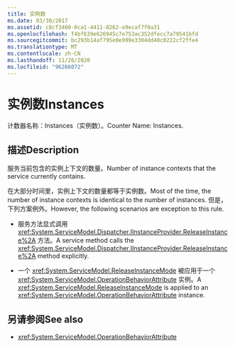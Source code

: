 ```yaml
---
title: 实例数
ms.date: 03/30/2017
ms.assetid: c8cf3460-0ca1-4411-8262-e9ecaf7f0a31
ms.openlocfilehash: f4bf639e626945c7e753ac352dfecc7a79541bfd
ms.sourcegitcommit: bc293b14af795e0e999e3304dd40c0222cf2ffe4
ms.translationtype: MT
ms.contentlocale: zh-CN
ms.lasthandoff: 11/26/2020
ms.locfileid: "96266072"
---
```

# <a name="instances"></a><span data-ttu-id="9ed1a-102">实例数</span><span class="sxs-lookup"><span data-stu-id="9ed1a-102">Instances</span></span>

<span data-ttu-id="9ed1a-103">计数器名称：Instances（实例数）。</span><span class="sxs-lookup"><span data-stu-id="9ed1a-103">Counter Name: Instances.</span></span>  
  
## <a name="description"></a><span data-ttu-id="9ed1a-104">描述</span><span class="sxs-lookup"><span data-stu-id="9ed1a-104">Description</span></span>  

 <span data-ttu-id="9ed1a-105">服务当前包含的实例上下文的数量。</span><span class="sxs-lookup"><span data-stu-id="9ed1a-105">Number of instance contexts that the service currently contains.</span></span>  
  
 <span data-ttu-id="9ed1a-106">在大部分时间里，实例上下文的数量都等于实例数。</span><span class="sxs-lookup"><span data-stu-id="9ed1a-106">Most of the time, the number of instance contexts is identical to the number of instances.</span></span> <span data-ttu-id="9ed1a-107">但是，下列方案例外。</span><span class="sxs-lookup"><span data-stu-id="9ed1a-107">However, the following scenarios are exception to this rule.</span></span>  
  
- <span data-ttu-id="9ed1a-108">服务方法显式调用 <xref:System.ServiceModel.Dispatcher.IInstanceProvider.ReleaseInstance%2A> 方法。</span><span class="sxs-lookup"><span data-stu-id="9ed1a-108">A service method calls the <xref:System.ServiceModel.Dispatcher.IInstanceProvider.ReleaseInstance%2A> method explicitly.</span></span>  
  
- <span data-ttu-id="9ed1a-109">一个 <xref:System.ServiceModel.ReleaseInstanceMode> 被应用于一个 <xref:System.ServiceModel.OperationBehaviorAttribute> 实例。</span><span class="sxs-lookup"><span data-stu-id="9ed1a-109">A <xref:System.ServiceModel.ReleaseInstanceMode> is applied to an <xref:System.ServiceModel.OperationBehaviorAttribute> instance.</span></span>  
  
## <a name="see-also"></a><span data-ttu-id="9ed1a-110">另请参阅</span><span class="sxs-lookup"><span data-stu-id="9ed1a-110">See also</span></span>

- <xref:System.ServiceModel.OperationBehaviorAttribute>
